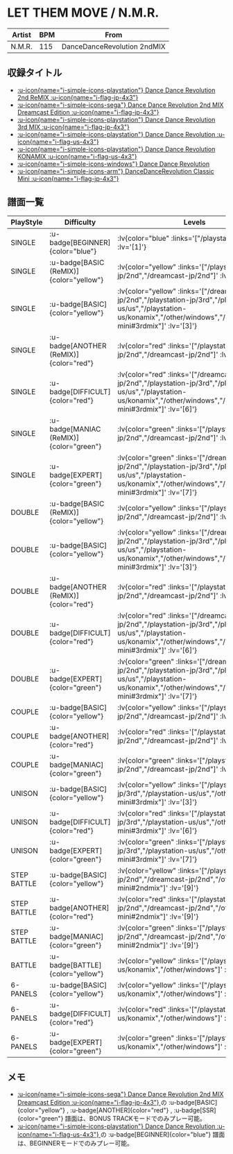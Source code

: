 # LET THEM MOVE / N.M.R.

|Artist|BPM|From|
|------|---|----|
|N.M.R.|115|DanceDanceRevolution 2ndMIX|

## 収録タイトル

- [ :u-icon{name="i-simple-icons-playstation"} Dance Dance Revolution 2nd ReMIX :u-icon{name="i-flag-jp-4x3"} ](/playstation-jp/2nd)
- [ :u-icon{name="i-simple-icons-sega"} Dance Dance Revolution 2nd MIX Dreamcast Edition :u-icon{name="i-flag-jp-4x3"} ](/dreamcast-jp/2nd)
- [ :u-icon{name="i-simple-icons-playstation"} Dance Dance Revolution 3rd MIX :u-icon{name="i-flag-jp-4x3"} ](/playstation-jp/3rd)
- [ :u-icon{name="i-simple-icons-playstation"} Dance Dance Revolution :u-icon{name="i-flag-us-4x3"} ](/playstation-us/us)
- [ :u-icon{name="i-simple-icons-playstation"} Dance Dance Revolution KONAMIX :u-icon{name="i-flag-us-4x3"} ](/playstation-us/konamix)
- [ :u-icon{name="i-simple-icons-windows"} Dance Dance Revolution](/other/windows)
- [ :u-icon{name="i-simple-icons-arm"} DanceDanceRevolution Classic Mini :u-icon{name="i-flag-jp-4x3"} ](/other/classic-mini)

## 譜面一覧

|PlayStyle|Difficulty|Levels|Notes|Movie|
|---------|----------|------|-----|-----|
|SINGLE| :u-badge[BEGINNER]{color="blue"} | :lv{color="blue" :links='["/playstation-us/us"]' :lv='[1]'} |69/0||
|SINGLE| :u-badge[BASIC (ReMIX)]{color="yellow"} | :lv{color="yellow" :links='["/playstation-jp/2nd","/dreamcast-jp/2nd"]' :lv='[1]'} |56/0||
|SINGLE| :u-badge[BASIC]{color="yellow"} | :lv{color="yellow" :links='["/dreamcast-jp/2nd","/playstation-jp/3rd","/playstation-us/us","/playstation-us/konamix","/other/windows","/other/classic-mini#3rdmix"]' :lv='[3]'} |107/0||
|SINGLE| :u-badge[ANOTHER (ReMIX)]{color="red"} | :lv{color="red" :links='["/playstation-jp/2nd","/dreamcast-jp/2nd"]' :lv='[2]'} |112/0||
|SINGLE| :u-badge[DIFFICULT]{color="red"} | :lv{color="red" :links='["/dreamcast-jp/2nd","/playstation-jp/3rd","/playstation-us/us","/playstation-us/konamix","/other/windows","/other/classic-mini#3rdmix"]' :lv='[6]'} |150/0||
|SINGLE| :u-badge[MANIAC (ReMIX)]{color="green"} | :lv{color="green" :links='["/playstation-jp/2nd","/dreamcast-jp/2nd"]' :lv='[4]'} |161/0||
|SINGLE| :u-badge[EXPERT]{color="green"} | :lv{color="green" :links='["/dreamcast-jp/2nd","/playstation-jp/3rd","/playstation-us/us","/playstation-us/konamix","/other/windows","/other/classic-mini#3rdmix"]' :lv='[7]'} |198/0||
|DOUBLE| :u-badge[BASIC (ReMIX)]{color="yellow"} | :lv{color="yellow" :links='["/playstation-jp/2nd","/dreamcast-jp/2nd"]' :lv='[2]'} |101/0||
|DOUBLE| :u-badge[BASIC]{color="yellow"} | :lv{color="yellow" :links='["/dreamcast-jp/2nd","/playstation-jp/3rd","/playstation-us/us","/playstation-us/konamix","/other/windows","/other/classic-mini#3rdmix"]' :lv='[3]'} |110/0||
|DOUBLE| :u-badge[ANOTHER (ReMIX)]{color="red"} | :lv{color="red" :links='["/playstation-jp/2nd","/dreamcast-jp/2nd"]' :lv='[3]'} |143/0||
|DOUBLE| :u-badge[DIFFICULT]{color="red"} | :lv{color="red" :links='["/dreamcast-jp/2nd","/playstation-jp/3rd","/playstation-us/us","/playstation-us/konamix","/other/windows","/other/classic-mini#3rdmix"]' :lv='[6]'} |126/0||
|DOUBLE| :u-badge[EXPERT]{color="green"} | :lv{color="green" :links='["/dreamcast-jp/2nd","/playstation-jp/3rd","/playstation-us/us","/playstation-us/konamix","/other/windows","/other/classic-mini#3rdmix"]' :lv='[7]'} |165/0||
|COUPLE| :u-badge[BASIC]{color="yellow"} | :lv{color="yellow" :links='["/playstation-jp/2nd","/dreamcast-jp/2nd"]' :lv='[1]'} |56/0||
|COUPLE| :u-badge[ANOTHER]{color="red"} | :lv{color="red" :links='["/playstation-jp/2nd","/dreamcast-jp/2nd"]' :lv='[2]'} |106/0||
|COUPLE| :u-badge[MANIAC]{color="green"} | :lv{color="green" :links='["/playstation-jp/2nd","/dreamcast-jp/2nd"]' :lv='[4]'} |147/0||
|UNISON| :u-badge[BASIC]{color="yellow"} | :lv{color="yellow" :links='["/playstation-jp/3rd","/playstation-us/us","/other/classic-mini#3rdmix"]' :lv='[3]'} |||
|UNISON| :u-badge[DIFFICULT]{color="red"} | :lv{color="red" :links='["/playstation-jp/3rd","/playstation-us/us","/other/classic-mini#3rdmix"]' :lv='[6]'} |||
|UNISON| :u-badge[EXPERT]{color="green"} | :lv{color="green" :links='["/playstation-jp/3rd","/playstation-us/us","/other/classic-mini#3rdmix"]' :lv='[7]'} |||
|STEP BATTLE| :u-badge[BASIC]{color="yellow"} | :lv{color="yellow" :links='["/playstation-jp/2nd","/dreamcast-jp/2nd","/other/classic-mini#2ndmix"]' :lv='[9]'} |||
|STEP BATTLE| :u-badge[ANOTHER]{color="red"} | :lv{color="red" :links='["/playstation-jp/2nd","/dreamcast-jp/2nd","/other/classic-mini#2ndmix"]' :lv='[9]'} |||
|STEP BATTLE| :u-badge[MANIAC]{color="green"} | :lv{color="green" :links='["/playstation-jp/2nd","/dreamcast-jp/2nd","/other/classic-mini#2ndmix"]' :lv='[9]'} |||
|BATTLE| :u-badge[BATTLE]{color="yellow"} | :lv{color="yellow" :links='["/playstation-us/konamix","/other/windows"]' :lv='[5]'} |||
|6-PANELS| :u-badge[BASIC]{color="yellow"} | :lv{color="yellow" :links='["/playstation-us/konamix","/other/windows"]' :lv='[3]'} |95/0||
|6-PANELS| :u-badge[DIFFICULT]{color="red"} | :lv{color="red" :links='["/playstation-us/konamix","/other/windows"]' :lv='[6]'} |150/0||
|6-PANELS| :u-badge[EXPERT]{color="green"} | :lv{color="green" :links='["/playstation-us/konamix","/other/windows"]' :lv='[7]'} |198/0||

## メモ

- [ :u-icon{name="i-simple-icons-sega"} Dance Dance Revolution 2nd MIX Dreamcast Edition :u-icon{name="i-flag-jp-4x3"} ](/dreamcast-jp/2nd)の :u-badge[BASIC]{color="yellow"} , :u-badge[ANOTHER]{color="red"} , :u-badge[SSR]{color="green"} 譜面は、BONUS TRACKモードでのみプレー可能。
- [ :u-icon{name="i-simple-icons-playstation"} Dance Dance Revolution :u-icon{name="i-flag-us-4x3"} ](/playstation-us/us)の :u-badge[BEGINNER]{color="blue"} 譜面は、BEGINNERモードでのみプレー可能。
